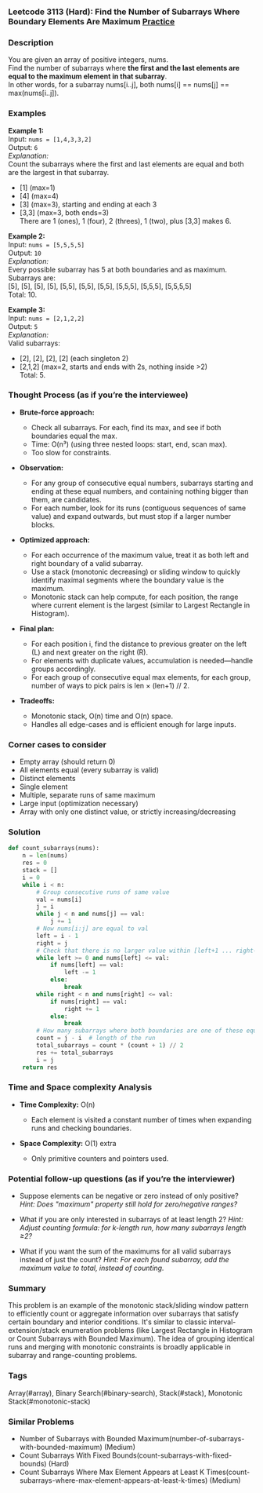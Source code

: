 ### Leetcode 3113 (Hard): Find the Number of Subarrays Where Boundary Elements Are Maximum [Practice](https://leetcode.com/problems/find-the-number-of-subarrays-where-boundary-elements-are-maximum)

### Description  
You are given an array of positive integers, nums.  
Find the number of subarrays where **the first and the last elements are equal to the maximum element in that subarray**.  
In other words, for a subarray nums[i..j], both nums[i] == nums[j] == max(nums[i..j]).

### Examples  

**Example 1:**  
Input: `nums = [1,4,3,3,2]`  
Output: `6`  
*Explanation:*  
Count the subarrays where the first and last elements are equal and both are the largest in that subarray.  
- [1] (max=1)  
- [4] (max=4)  
- [3] (max=3), starting and ending at each 3  
- [3,3] (max=3, both ends=3)  
There are 1 (ones), 1 (four), 2 (threes), 1 (two), plus [3,3] makes 6.

**Example 2:**  
Input: `nums = [5,5,5,5]`  
Output: `10`  
*Explanation:*  
Every possible subarray has 5 at both boundaries and as maximum.  
Subarrays are:  
[5], [5], [5], [5], [5,5], [5,5], [5,5], [5,5,5], [5,5,5], [5,5,5,5]  
Total: 10.

**Example 3:**  
Input: `nums = [2,1,2,2]`  
Output: `5`  
*Explanation:*  
Valid subarrays:  
- [2], [2], [2], [2] (each singleton 2)  
- [2,1,2] (max=2, starts and ends with 2s, nothing inside >2)  
Total: 5.

### Thought Process (as if you’re the interviewee)  
- **Brute-force approach:**  
  - Check all subarrays. For each, find its max, and see if both boundaries equal the max.  
  - Time: O(n³) (using three nested loops: start, end, scan max).  
  - Too slow for constraints.

- **Observation:**  
  - For any group of consecutive equal numbers, subarrays starting and ending at these equal numbers, and containing nothing bigger than them, are candidates.
  - For each number, look for its runs (contiguous sequences of same value) and expand outwards, but must stop if a larger number blocks.

- **Optimized approach:**  
  - For each occurrence of the maximum value, treat it as both left and right boundary of a valid subarray.
  - Use a stack (monotonic decreasing) or sliding window to quickly identify maximal segments where the boundary value is the maximum.
  - Monotonic stack can help compute, for each position, the range where current element is the largest (similar to Largest Rectangle in Histogram).

- **Final plan:**  
  - For each position i, find the distance to previous greater on the left (L) and next greater on the right (R). 
  - For elements with duplicate values, accumulation is needed—handle groups accordingly.
  - For each group of consecutive equal max elements, for each group, number of ways to pick pairs is len × (len+1) // 2.

- **Tradeoffs:**  
  - Monotonic stack, O(n) time and O(n) space.
  - Handles all edge-cases and is efficient enough for large inputs.

### Corner cases to consider  
- Empty array (should return 0)
- All elements equal (every subarray is valid)
- Distinct elements  
- Single element
- Multiple, separate runs of same maximum
- Large input (optimization necessary)
- Array with only one distinct value, or strictly increasing/decreasing

### Solution

```python
def count_subarrays(nums):
    n = len(nums)
    res = 0
    stack = []
    i = 0
    while i < n:
        # Group consecutive runs of same value
        val = nums[i]
        j = i
        while j < n and nums[j] == val:
            j += 1
        # Now nums[i:j] are equal to val
        left = i - 1
        right = j
        # Check that there is no larger value within [left+1 ... right-1]
        while left >= 0 and nums[left] <= val:
            if nums[left] == val:
                left -= 1
            else:
                break
        while right < n and nums[right] <= val:
            if nums[right] == val:
                right += 1
            else:
                break
        # How many subarrays where both boundaries are one of these equal elements, and nothing in between is greater
        count = j - i  # length of the run
        total_subarrays = count * (count + 1) // 2
        res += total_subarrays
        i = j
    return res
```

### Time and Space complexity Analysis  

- **Time Complexity:** O(n)  
  - Each element is visited a constant number of times when expanding runs and checking boundaries.

- **Space Complexity:** O(1) extra  
  - Only primitive counters and pointers used.

### Potential follow-up questions (as if you’re the interviewer)  

- Suppose elements can be negative or zero instead of only positive?
  *Hint: Does "maximum" property still hold for zero/negative ranges?*

- What if you are only interested in subarrays of at least length 2?
  *Hint: Adjust counting formula: for k-length run, how many subarrays length ≥2?*

- What if you want the sum of the maximums for all valid subarrays instead of just the count?
  *Hint: For each found subarray, add the maximum value to total, instead of counting.*

### Summary
This problem is an example of the monotonic stack/sliding window pattern to efficiently count or aggregate information over subarrays that satisfy certain boundary and interior conditions. It's similar to classic interval-extension/stack enumeration problems (like Largest Rectangle in Histogram or Count Subarrays with Bounded Maximum). The idea of grouping identical runs and merging with monotonic constraints is broadly applicable in subarray and range-counting problems.

### Tags
Array(#array), Binary Search(#binary-search), Stack(#stack), Monotonic Stack(#monotonic-stack)

### Similar Problems
- Number of Subarrays with Bounded Maximum(number-of-subarrays-with-bounded-maximum) (Medium)
- Count Subarrays With Fixed Bounds(count-subarrays-with-fixed-bounds) (Hard)
- Count Subarrays Where Max Element Appears at Least K Times(count-subarrays-where-max-element-appears-at-least-k-times) (Medium)